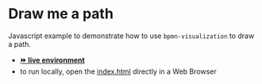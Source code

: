 # Draw me a path

Javascript example to demonstrate how to use `bpmn-visualization` to draw a path.
- [__⏩ live environment__](https://cdn.statically.io/gh/process-analytics/bpmn-visualization-examples/master/demo/draw-path/index.html)
- to run locally, open the [index.html](index.html) directly in a Web Browser
